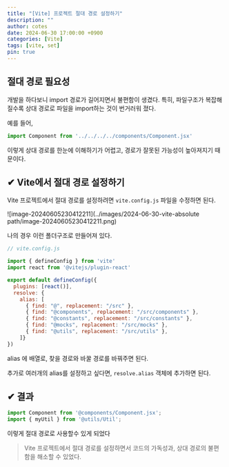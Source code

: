 ```yaml
---
title: "[Vite] 프로젝트 절대 경로 설정하기"
description: ""
author: cotes
date: 2024-06-30 17:00:00 +0900
categories: [Vite]
tags: [vite, set]
pin: true
---
```




## 절대 경로 필요성 

개발을 하다보니 import 경로가 길어지면서 불편함이 생겼다. 특히, 파일구조가 복잡해질수록 상대 경로로 파일을 import하는 것이 번거러워 졌다. 

예를 들어,

```javascript
import Component from '../../../../components/Component.jsx'
```

이렇게  상대 경로를 한눈에 이해하기가 어렵고, 경로가 잘못된 가능성이 높아져지기 때문이다.



## ✔ Vite에서 절대 경로 설정하기 

Vite 프로젝트에서 절대 경로를 설정하려면 `vite.config.js` 파일을 수정하면 된다.

![image-20240605230412211](../images/2024-06-30-vite-absolute path/image-20240605230412211.png)

나의 경우 이런 폴더구조로 만들어져 있다.

```javascript
// vite.config.js

import { defineConfig } from 'vite'
import react from '@vitejs/plugin-react'

export default defineConfig({
  plugins: [react()],
  resolve: {
    alias: [
      { find: "@", replacement: "/src" },
      { find: "@components", replacement: "/src/components" },
      { find: "@constants", replacement: "/src/constants" },
      { find: "@mocks", replacement: "/src/mocks" },
      { find: "@utils", replacement: "/src/utils" },
    ]}
})

```

alias 에 배열로, 찾을 경로와 바꿀 경로를 바꿔주면 된다.

추가로 여러개의 alias를 설정하고 싶다면, `resolve.alias` 객체에 추가하면 된다.



## ✔ 결과

``` javascript
import Component from '@components/Component.jsx';
import { myUtil } from '@utils/Util';
```

이렇게  절대 경로로 사용할수 있게 되었다 



> Vite 프로젝트에서 절대 경로를 설정하면서  코드의 가독성과, 상대 경로의 불편함을 해소할 수  있었다.





